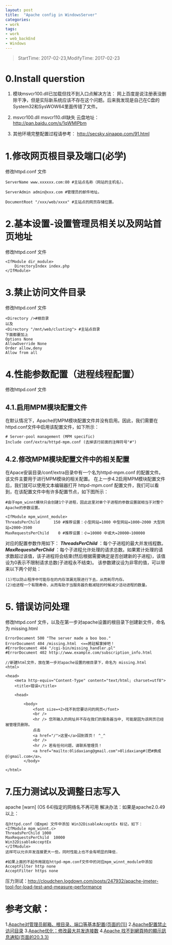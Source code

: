 ```yaml
---
layout: post
title:  "Apache config in WindowsServer"
categories:
- work
tags:
- work
- web_backEnd  
- Windows
---
```


> StartTime: 2017-02-23,ModifyTime: 2017-02-23

<!---more--->

# 0.Install querstion
1. 模块msvcr100.dll已加载但找不到入口点解决方法：
网上百度是说注册表没删除干净，但是实际新系统应该不存在这个问题。后来我发现是自己在C盘的System32和SysWOW64里面传错了文件。

2. msvcr100.dll   msvcr110.dll缺失
云盘地址：http://pan.baidu.com/s/1qWMlPbm

3. 其他环境完整配置过程请参考：
http://secsky.sinaapp.com/91.html

# 1.修改网页根目录及端口(必学)
修改httpd.conf 文件
```
ServerName www.xxxxxx.com:80 #主站点名称（网站的主机名）。

ServerAdmin admin@xxx.com #管理员的邮件地址。

DocumentRoot "/xxx/web/xxxx" #主站点的网页存储位置。
```
# 2.基本设置-设置管理员相关以及网站首页地址
修改httpd.conf 文件
```
<IfModule dir_module>
    DirectoryIndex index.php
</IfModule>
```
# 3.禁止访问文件目录
修改httpd.conf 文件
```
<Directory />#根目录
以及
<Directory "/mnt/web/clusting"> #主站点目录
下面都要加上
Options None
AllowOverride None
Order allow,deny
Allow from all
```
# 4.性能参数配置（进程线程配置）
修改httpd.conf 文件
## 4.1.启用MPM模块配置文件

在默认情况下，Apache的MPM模块配置文件并没有启用。因此，我们需要在httpd.conf文件中启用该配置文件，如下所示：
```
# Server-pool management (MPM specific)
Include conf/extra/httpd-mpm.conf (去掉该行前面的注释符号"#")
```
## 4.2.修改MPM模块配置文件中的相关配置
在Apace安装目录/conf/extra目录中有一个名为httpd-mpm.conf 的配置文件。该文件主要用于进行MPM模块的相关配置。
在上一步4.2启用MPM模块配置文件后，我们就可以使用文本编辑器打开 httpd-mpm.conf 配置文件，我们可以看到，在该配置文件中有许多<IfModule>配置节点，如下图所示：
```
#由于mpm_winnt模块只会创建1个子进程，因此这里对单个子进程的参数设置就相当于对整个Apache的参数设置。

<IfModule mpm_winnt_module>
ThreadsPerChild      150 #推荐设置：小型网站=1000 中型网站=1000~2000 大型网站=2000~3500
MaxRequestsPerChild    0 #推荐设置：小=10000 中或大=20000~100000
```
对应的配置参数作用如下：
***ThreadsPerChild*** ：每个子进程的最大并发线程数。
***MaxRequestsPerChild*** ：每个子进程允许处理的请求总数。如果累计处理的请求数超过该值，该子进程将会结束(然后根据需要确定是否创建新的子进程)，该值设为0表示不限制请求总数(子进程永不结束)。
该参数建议设为非零的值，可以带来以下两个好处：

	(1)可以防止程序中可能存在的内存泄漏无限进行下去，从而耗尽内存。
	(2)给进程一个有限寿命，从而有助于当服务器负载减轻的时候减少活动进程的数量。
# 5. 错误访问处理
修改httpd.conf 文件，以及在第一步对apache设置的根目录下创建新文件，命名为 missing.html
```
ErrorDocument 500 "The server made a boo boo."
ErrorDocument 404 /missing.html  <==將註解拿掉吧！
#ErrorDocument 404 "/cgi-bin/missing_handler.pl"
#ErrorDocument 402 http://www.example.com/subscription_info.html
```

```
//新建html文件，放在第一步对apache设置的根目录下，命名为 missing.html
<html>

<head>
    <meta http-equiv="Content-Type" content="text/html; charset=utf8">
    <title>错误</title>

    <head>

        <body>
            <font size=+2>找不到您要访问的网页</font>
            <br />
            <hr /> 您所输入的网址并不存在我们的服务器当中, 可能是因为该网页已经被管理员删除。
            点击
            <a href="/">这里</a>回到首页！ ^_^
            <br />
            <hr /> 若有任何问题，请联系管理员！
            <a href="mailto:0lidaxiang@gmail.com">0lidaxiang#(把#换成@)gmail.com</a>。
        </body>

</html>
```
# 7.压力测试以及调整日志写入
apache [warn] (OS 64)指定的网络名不再可用
解决办法：如果是apache2.0.49以上：
```
在httpd.conf（或mpm）文件中添加 Win32DisableAcceptEx 标记，如下：
<IfModule mpm_winnt.c>
ThreadsPerChild 1000
MaxRequestsPerChild  10000
Win32DisableAcceptEx
</IfModule>
这样可以允许并发连接更大一些。同时性能上也不会有明显的降低.
```
```
#如果上面的不起作用就在httpd-mpm.conf文件中的对应mpm_winnt_module中添加
AcceptFilter http none
AcceptFilter https none
```
压力测试：http://cloudchen.logdown.com/posts/247932/apache-jmeter-tool-for-load-test-and-measure-performance

# 参考文献：
1.[Apache对管理员邮箱、根目录、端口等基本配置(页面的(1))](http://liudaoru.iteye.com/blog/336338)
2.[Apache配置禁止访问目录](http://www.daixiaorui.com/read/44.html)
3.[Apache优化：修改最大并发连接数](http://www.365mini.com/page/apache-concurrency-configuration.htm)
4.[Apache 找不到網頁時的顯示訊息通知(页面的20.3.3)](http://cn.linux.vbird.org/linux_server/0360apache.php)
